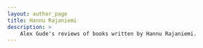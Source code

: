 ```yaml
---
layout: author_page
title: Hannu Rajaniemi
description: >
    Alex Gude's reviews of books written by Hannu Rajaniemi.
---
```

